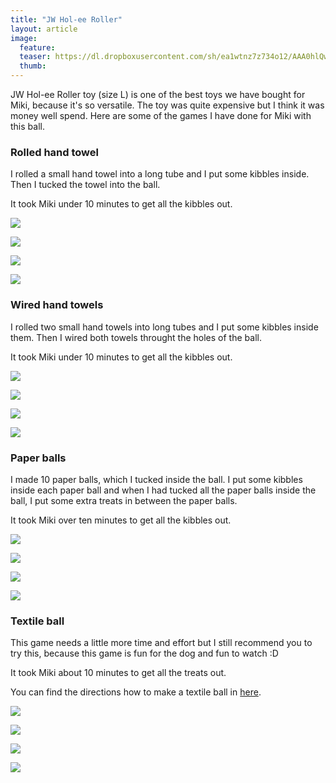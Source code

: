 ```yaml
---
title: "JW Hol-ee Roller"
layout: article
image:
  feature:
  teaser: https://dl.dropboxusercontent.com/sh/ea1wtnz7z734o12/AAA0hlQwp3MLozqLqZ7uzk5ha/aktivointi/jw-hol-ee-roller/DSC49928%20%282%29-245px.jpg
  thumb:
---
```


JW Hol-ee Roller toy (size L) is one of the best toys we have bought for Miki, because it's so versatile. The toy was quite expensive but I think it was money well spend. Here are some of the games I have done for Miki with this ball.

### Rolled hand towel

I rolled a small hand towel into a long tube and I put some kibbles inside. Then I tucked the towel into the ball.

It took Miki under 10 minutes to get all the kibbles out.

[![](https://dl.dropboxusercontent.com/sh/ea1wtnz7z734o12/AADm6N2SsyjRYLz0kqStdROqa/aktivointi/jw-hol-ee-roller/DSC49928%20%282%29-800px.jpg)](https://dl.dropboxusercontent.com/sh/ea1wtnz7z734o12/AACaBNGEahUn0T_S8vflGYFQa/aktivointi/jw-hol-ee-roller/DSC49928%20%282%29.jpg)

[![](https://dl.dropboxusercontent.com/sh/ea1wtnz7z734o12/AACpBiKIBMGm4oR1tL0WPrUra/aktivointi/jw-hol-ee-roller/DSC49955-800px.jpg)](https://dl.dropboxusercontent.com/sh/ea1wtnz7z734o12/AADr33DG2ryK6TNGWbwtXsppa/aktivointi/jw-hol-ee-roller/DSC49955.jpg)

[![](https://dl.dropboxusercontent.com/sh/ea1wtnz7z734o12/AACgsIIXN4-Iq324lbgFBNjea/aktivointi/jw-hol-ee-roller/DSC49971-800px.jpg)](https://dl.dropboxusercontent.com/sh/ea1wtnz7z734o12/AADB5CRA2GvF-AIjId5DWopWa/aktivointi/jw-hol-ee-roller/DSC49971.jpg)

[![](https://dl.dropboxusercontent.com/sh/ea1wtnz7z734o12/AABqOE3sCsJbbNnjwNnCd_eSa/aktivointi/jw-hol-ee-roller/DSC49998-800px.jpg)](https://dl.dropboxusercontent.com/sh/ea1wtnz7z734o12/AADUrbxVEmKevHevQ11sDzTva/aktivointi/jw-hol-ee-roller/DSC49998.jpg)

### Wired hand towels

I rolled two small hand towels into long tubes and I put some kibbles inside them. Then I wired both towels throught the holes of the ball.

It took Miki under 10 minutes to get all the kibbles out.

[![](https://dl.dropboxusercontent.com/sh/ea1wtnz7z734o12/AAChO6QeyPjVWHcBSqWkT4yCa/aktivointi/jw-hol-ee-roller/DSC49111-800px.jpg)](https://dl.dropboxusercontent.com/sh/ea1wtnz7z734o12/AAAiZxMr_4JSuN5eJP2AiZZ7a/aktivointi/jw-hol-ee-roller/DSC49111.jpg)

[![](https://dl.dropboxusercontent.com/sh/ea1wtnz7z734o12/AADv2BkQ2m_fnBE8-h7sJOQLa/aktivointi/jw-hol-ee-roller/DSC49161-800px.jpg)](https://dl.dropboxusercontent.com/sh/ea1wtnz7z734o12/AADka3quS1ksxdvxBduBS_cGa/aktivointi/jw-hol-ee-roller/DSC49161.jpg)

[![](https://dl.dropboxusercontent.com/sh/ea1wtnz7z734o12/AABLGzy0NsEJAOsoWflPhlQ2a/aktivointi/jw-hol-ee-roller/DSC49184-800px.jpg)](https://dl.dropboxusercontent.com/sh/ea1wtnz7z734o12/AADLPlSF-G3dWAa0IMKCXqPTa/aktivointi/jw-hol-ee-roller/DSC49184.jpg)

[![](https://dl.dropboxusercontent.com/sh/ea1wtnz7z734o12/AAC0AdfxoxyfGVRWI36cmh9Ya/aktivointi/jw-hol-ee-roller/DSC49932-800px.jpg)](https://dl.dropboxusercontent.com/sh/ea1wtnz7z734o12/AAAuNWTNiQ2PDMTSJUaB8xC8a/aktivointi/jw-hol-ee-roller/DSC49932.jpg)

### Paper balls

I made 10 paper balls, which I tucked inside the ball. I put some kibbles inside each paper ball and when I had tucked all the paper balls inside the ball, I put some extra treats in between the paper balls.

It took Miki over ten minutes to get all the kibbles out.

[![](https://dl.dropboxusercontent.com/sh/ea1wtnz7z734o12/AAAbupQpQ2PCKTinHOwO9TKga/aktivointi/jw-hol-ee-roller/DSC50433-800px.jpg)](https://dl.dropboxusercontent.com/sh/ea1wtnz7z734o12/AABNxnQD4WWp-z_UoJ4YLcola/aktivointi/jw-hol-ee-roller/DSC50433.jpg)

[![](https://dl.dropboxusercontent.com/sh/ea1wtnz7z734o12/AABRwmVCLUtVnmBwY4EWAyC1a/aktivointi/jw-hol-ee-roller/DSC50450-800px.jpg)](https://dl.dropboxusercontent.com/sh/ea1wtnz7z734o12/AACzgIw8UYGFkGgms9ZpRlI_a/aktivointi/jw-hol-ee-roller/DSC50450.jpg)

[![](https://dl.dropboxusercontent.com/sh/ea1wtnz7z734o12/AAAp_XpOeQ3Av-I405B_IZ5Ta/aktivointi/jw-hol-ee-roller/DSC50501-800px.jpg)](https://dl.dropboxusercontent.com/sh/ea1wtnz7z734o12/AAAxsAk7ZCB2sQPFZrG6PIDpa/aktivointi/jw-hol-ee-roller/DSC50501.jpg)

[![](https://dl.dropboxusercontent.com/sh/ea1wtnz7z734o12/AACYjK3p8x_amoH9-cL7JTs6a/aktivointi/jw-hol-ee-roller/DSC50583-800px.jpg)](https://dl.dropboxusercontent.com/sh/ea1wtnz7z734o12/AAC3ykNcwlgwglJX_BQhxsWra/aktivointi/jw-hol-ee-roller/DSC50583.jpg)

### Textile ball

This game needs a little more time and effort but I still recommend you to try this, because this game is fun for the dog and fun to watch :D

It took Miki about 10 minutes to get all the treats out.

You can find the directions how to make a textile ball in [here](http://minimuutti.com/en/activation/textile-ball/). 

[![](https://dl.dropboxusercontent.com/sh/ea1wtnz7z734o12/AABaINOKyFdp-Pe_4HIKCDsxa/aktivointi/jw-hol-ee-roller/DSC50828-800px.jpg)](https://dl.dropboxusercontent.com/sh/ea1wtnz7z734o12/AABUX_0gCJ8KPTouoH-6RVwBa/aktivointi/jw-hol-ee-roller/DSC50828.jpg)

[![](https://dl.dropboxusercontent.com/sh/ea1wtnz7z734o12/AADAxydEMjTpODZwoPq2-adna/aktivointi/jw-hol-ee-roller/DSC50836-800px.jpg)](https://dl.dropboxusercontent.com/sh/ea1wtnz7z734o12/AADBeSDX2VIJML4B02NQQPxBa/aktivointi/jw-hol-ee-roller/DSC50836.jpg)

[![](https://dl.dropboxusercontent.com/sh/ea1wtnz7z734o12/AACqfx0Oj2QYdaHGqBkITF3Xa/aktivointi/jw-hol-ee-roller/DSC50960-800px.jpg)](https://dl.dropboxusercontent.com/sh/ea1wtnz7z734o12/AAB7uE1wXV_CdZuHGmz5oPD5a/aktivointi/jw-hol-ee-roller/DSC50960.jpg)

[![](https://dl.dropboxusercontent.com/sh/ea1wtnz7z734o12/AAB74pmW_I1H3oFSFQLZFp6Za/aktivointi/jw-hol-ee-roller/DSC51045-800px.jpg)](https://dl.dropboxusercontent.com/sh/ea1wtnz7z734o12/AAC4PcLE8-5BdiFIfJHDezqea/aktivointi/jw-hol-ee-roller/DSC51045.jpg)
